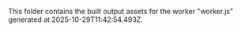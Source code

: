 This folder contains the built output assets for the worker "worker.js" generated at 2025-10-29T11:42:54.493Z.
